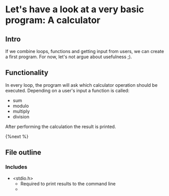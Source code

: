 # Let's have a look at a very basic program: A calculator

## Intro
If we combine loops, functions and getting input from users, we can create a first program.
For now, let's not argue about usefulness ;).

## Functionality
In every loop, the program will ask which calculator operation should be executed. Depending on a user's input a function is called:
- sum
- modulo
- multiply
- division

After performing the calculation the result is printed.

{%next %}

## File outline
### Includes
- <stdio.h>
  - Required to print results to the command line
  -
